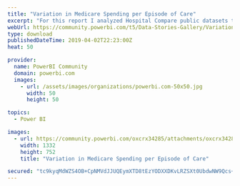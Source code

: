 ```yaml
---
title: "Variation in Medicare Spending per Episode of Care"
excerpt: "For this report I analyzed Hospital Compare public datasets to identify Medicare's costliest states and hospitals. The range between highest and"
webUrl: https://community.powerbi.com/t5/Data-Stories-Gallery/Variation-in-Medicare-Spending-per-Episode-of-Care/m-p/660582
type: download
publishedDateTime: 2019-04-02T22:23:00Z
heat: 50

provider:
  name: PowerBI Community
  domain: powerbi.com
  images:
    - url: /assets/images/organizations/powerbi.com-50x50.jpg
      width: 50
      height: 50

topics:
  - Power BI

images:
  - url: https://community.powerbi.com/oxcrx34285/attachments/oxcrx34285/DataStoriesGallery/2584/1/Capture.PNG
    width: 1332
    height: 752
    title: "Variation in Medicare Spending per Episode of Care"

secured: "tc9kyqMdWZS4OB+CpNMVdJJUQEymXTD8tEzYODXXDKvLRZSXt0UbdwNW9Qcs+dr0XH4hJ7tuEQfTASxYTZQy2I7ghML96SphiwBdewVJMfInwvwIkTvq4iruD1xnW9Vu2lNd00AFthEXepK+8dsMx23q4eurYlSGmot4S5C+Ly0PBqbJf3MTpQrqWN3m3c4+gR2e1VFlucUkU9zzOSzYlJas27mXO2HIlqDKwa28NHHRSWeVAcnSt9/P549sG9jqG8uycjv8COhX8iEk9ayfBltzqrwQS4xj3B7dG2CmPzCAIpFj5O3/3HIzGl9oSuTECUJIptNihvEUQICotl4RumzHZrkyWCg933zJwZP2fCpbRIDDhkT1jA7SOGZer7BV;/88acjoy6DVLCunHsYQy8g=="
---
```


